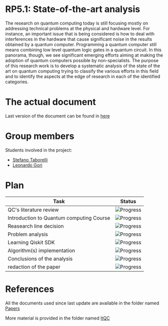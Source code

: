 # RP5.1: State-of-the-art analysis
The research on quantum computing today is still focusing mostly on addressing technical problems at the physical and hardware level. For instance, an important issue that is being considered is how to deal with interferences in the hardware that cause significant noise in the results obtained by a quantum computer. Programming a quantum computer still means combining low level quantum logic gates in a quantum circuit. In this panorama, though, we see significant emerging efforts aiming at making the adoption of quantum computers possible by non-specialists. The purpose of this research work is to develop a systematic analysis of the state of the art on quantum computing trying to classify the various efforts in this field and to identify the aspects at the edge of research in each of the identified categories.

# The actual document
Last version of the document can be found in [here](https://github.com/Megapiro/SW2-21-22-Quantum-Project/blob/main/Taborelli-Gori/Quantum_Research.pdf)


# Group members
Students involved in the project: 
- [Stefano Taborelli](https://github.com/stefanotaborelli)
- [Leonardo Gori](https://github.com/LeoGori)

# Plan

| Task | Status | 
| ---  | --- |
| QC's literature review | ![Progress](https://progress-bar.dev/80/?title=InProgress) | 
| Introduction to Quantum computing Course | ![Progress](https://progress-bar.dev/100/?title=Done) | 
| Reasearch line decision | ![Progress](https://progress-bar.dev/100/?title=InProgress) | 
| Problem analysis | ![Progress](https://progress-bar.dev/100/?title=ToDo) |
| Learning Qiskit SDK | ![Progress](https://progress-bar.dev/50/?title=ToDo(maybe)) |
| Algorithm(s) implementation | ![Progress](https://progress-bar.dev/20/?title=ToDo(maybe)) |
| Conclusions of the analysis | ![Progress](https://progress-bar.dev/30/?title=ToDo) |
| redaction of the paper | ![Progress](https://progress-bar.dev/30/?title=ToDo) |

# References
All the documents used since last update are available in the folder named [Papers](https://github.com/Megapiro/SW2-21-22-Quantum-Project/tree/main/Taborelli-Gori/Papers)

More material is provided in the folder named [ItQC](https://github.com/Megapiro/SW2-21-22-Quantum-Project/tree/main/Taborelli-Gori/ItQC)

